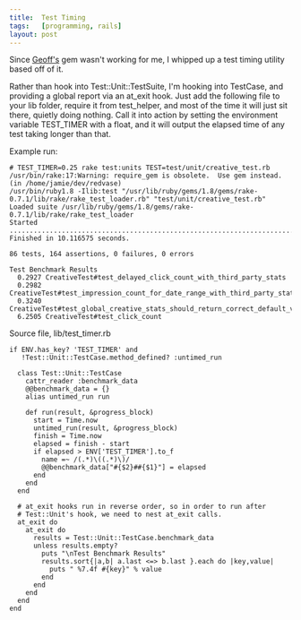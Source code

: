 ```yaml
---
title:  Test Timing
tags:   [programming, rails]
layout: post
---
```

Since [Geoff's][] gem wasn't working for me, I whipped up a test timing utility based off of it.

Rather than hook into Test::Unit::TestSuite, I'm hooking into TestCase, and providing a global report via an at\_exit hook. Just add the following file to your lib folder, require it from test\_helper, and most of the time it will just sit there, quietly doing nothing. Call it into action by setting the environment variable TEST\_TIMER with a float, and it will output the elapsed time of any test taking longer than that.

Example run:

    # TEST_TIMER=0.25 rake test:units TEST=test/unit/creative_test.rb
    /usr/bin/rake:17:Warning: require_gem is obsolete.  Use gem instead.
    (in /home/jamie/dev/redvase)
    /usr/bin/ruby1.8 -Ilib:test "/usr/lib/ruby/gems/1.8/gems/rake-0.7.1/lib/rake/rake_test_loader.rb" "test/unit/creative_test.rb"
    Loaded suite /usr/lib/ruby/gems/1.8/gems/rake-0.7.1/lib/rake/rake_test_loader
    Started
    ......................................................................................
    Finished in 10.116575 seconds.
    
    86 tests, 164 assertions, 0 failures, 0 errors
    
    Test Benchmark Results
      0.2927 CreativeTest#test_delayed_click_count_with_third_party_stats
      0.2982 CreativeTest#test_impression_count_for_date_range_with_third_party_stats_offset
      0.3240 CreativeTest#test_global_creative_stats_should_return_correct_default_values
      6.2505 CreativeTest#test_click_count

Source file, lib/test_timer.rb

    if ENV.has_key? 'TEST_TIMER' and
       !Test::Unit::TestCase.method_defined? :untimed_run
    
      class Test::Unit::TestCase
        cattr_reader :benchmark_data
        @@benchmark_data = {}
        alias untimed_run run
    
        def run(result, &progress_block)
          start = Time.now
          untimed_run(result, &progress_block)
          finish = Time.now
          elapsed = finish - start
          if elapsed > ENV['TEST_TIMER'].to_f
            name =~ /(.*)\((.*)\)/
            @@benchmark_data["#{$2}##{$1}"] = elapsed
          end
        end
      end
    
      # at_exit hooks run in reverse order, so in order to run after
      # Test::Unit's hook, we need to nest at_exit calls.
      at_exit do
        at_exit do
          results = Test::Unit::TestCase.benchmark_data
          unless results.empty?
            puts "\nTest Benchmark Results"
            results.sort{|a,b| a.last <=> b.last }.each do |key,value|
              puts " %7.4f #{key}" % value
            end
          end
        end
      end
    end


[Geoff's]: http://www.oreillynet.com/ruby/blog/2006/10/test_tidbits.html

